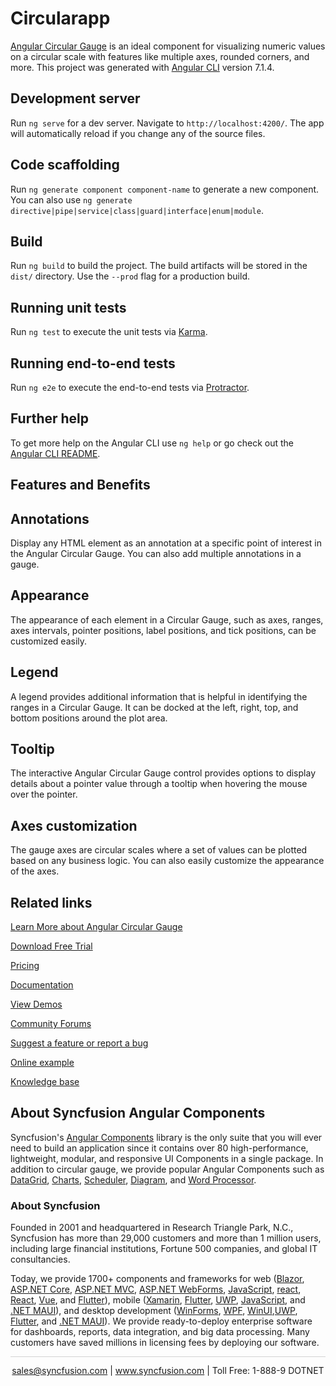 # Circularapp

[Angular Circular Gauge](https://www.syncfusion.com/angular-components/angular-circular-gauge?utm_source=github&utm_medium=listing&utm_campaign=angular-circular-gauge-github-samples) is an ideal component for visualizing numeric values on a circular scale with features like multiple axes, rounded corners, and more. This project was generated with [Angular CLI](https://github.com/angular/angular-cli) version 7.1.4.

## Development server

Run `ng serve` for a dev server. Navigate to `http://localhost:4200/`. The app will automatically reload if you change any of the source files.

## Code scaffolding

Run `ng generate component component-name` to generate a new component. You can also use `ng generate directive|pipe|service|class|guard|interface|enum|module`.

## Build

Run `ng build` to build the project. The build artifacts will be stored in the `dist/` directory. Use the `--prod` flag for a production build.

## Running unit tests

Run `ng test` to execute the unit tests via [Karma](https://karma-runner.github.io).

## Running end-to-end tests

Run `ng e2e` to execute the end-to-end tests via [Protractor](http://www.protractortest.org/).

## Further help

To get more help on the Angular CLI use `ng help` or go check out the [Angular CLI README](https://github.com/angular/angular-cli/blob/master/README.md).

## Features and Benefits

## Annotations
Display any HTML element as an annotation at a specific point of interest in the Angular Circular Gauge. You can also add multiple annotations in a gauge.

## Appearance
The appearance of each element in a Circular Gauge, such as axes, ranges, axes intervals, pointer positions, label positions, and tick positions, can be customized easily.

## Legend
A legend provides additional information that is helpful in identifying the ranges in a Circular Gauge. It can be docked at the left, right, top, and bottom positions around the plot area.

## Tooltip
The interactive Angular Circular Gauge control provides options to display details about a pointer value through a tooltip when hovering the mouse over the pointer.

## Axes customization
The gauge axes are circular scales where a set of values can be plotted based on any business logic. You can also easily customize the appearance of the axes.

## Related links
[Learn More about Angular Circular Gauge](https://www.syncfusion.com/angular-components/angular-circular-gauge?utm_source=github&utm_medium=listing&utm_campaign=angular-circular-gauge-github-samples)

[Download Free Trial](https://www.syncfusion.com/downloads/angular?utm_source=github&utm_medium=listing&utm_campaign=angular-circular-gauge-github-samples)

[Pricing](https://www.syncfusion.com/sales/products/angular?utm_source=github&utm_medium=listing&utm_campaign=angular-circular-gauge-github-samples)

[Documentation](https://ej2.syncfusion.com/angular/documentation/circular-gauge/getting-started/?utm_source=github&utm_medium=listing&utm_campaign=angular-circular-gauge-github-samples)

[View Demos](https://github.com/SyncfusionExamples/ej2-circular-gauge-angular-getting-started?utm_source=github&utm_medium=listing&utm_campaign=angular-circular-gauge-github-samples)

[Community Forums](https://www.syncfusion.com/forums/angular-components?utm_source=github&utm_medium=listing&utm_campaign=angular-circular-gauge-github-samples)

[Suggest a feature or report a bug](https://www.syncfusion.com/feedback/angular?utm_source=github&utm_medium=listing&utm_campaign=angular-circular-gauge-github-samples)

[Online example](https://ej2.syncfusion.com/angular/demos/#/bootstrap5/circular-gauge/default-functionalities?utm_source=github&utm_medium=listing&utm_campaign=angular-circular-gauge-github-samples)

[Knowledge base](https://www.syncfusion.com/kb/angular-components?utm_source=github&utm_medium=listing&utm_campaign=angular-circular-gauge-github-samples)


## About Syncfusion Angular Components

Syncfusion's [Angular Components](https://www.syncfusion.com/angular-components?utm_source=github&utm_medium=listing&utm_campaign=angular-circular-gauge-github-samples) library is the only suite that you will ever need to build an application since it contains over 80 high-performance, lightweight, modular, and responsive UI Components in a single package. In addition to circular gauge, we provide popular Angular Components such as [DataGrid](https://www.syncfusion.com/angular-components/angular-grid?utm_source=github&utm_medium=listing&utm_campaign=angular-circular-gauge-github-samples), [Charts](https://www.syncfusion.com/angular-components/angular-charts?utm_source=github&utm_medium=listing&utm_campaign=angular-circular-gauge-github-samples), [Scheduler](https://www.syncfusion.com/angular-components/angular-scheduler?utm_source=github&utm_medium=listing&utm_campaign=angular-circular-gauge-github-samples), [Diagram](https://www.syncfusion.com/angular-components/angular-diagram?utm_source=github&utm_medium=listing&utm_campaign=angular-circular-gauge-github-samples), and [Word Processor](https://www.syncfusion.com/angular-components/angular-word-processor?utm_source=github&utm_medium=listing&utm_campaign=angular-circular-gauge-github-samples).

### About Syncfusion
Founded in 2001 and headquartered in Research Triangle Park, N.C., Syncfusion has more than 29,000 customers and more than 1 million users, including large financial institutions, Fortune 500 companies, and global IT consultancies.

Today, we provide 1700+ components and frameworks for web ([Blazor](https://www.syncfusion.com/blazor-components?utm_source=github&utm_medium=listing&utm_campaign=angular-circular-gauge-github-samples), [ASP.NET Core](https://www.syncfusion.com/aspnet-core-ui-controls?utm_source=github&utm_medium=listing&utm_campaign=angular-circular-gauge-github-samples), [ASP.NET MVC](https://www.syncfusion.com/aspnet-mvc-ui-controls?utm_source=github&utm_medium=listing&utm_campaign=angular-circular-gauge-github-samples), [ASP.NET WebForms](https://www.syncfusion.com/jquery/aspnet-webforms-ui-controls?utm_source=github&utm_medium=listing&utm_campaign=angular-circular-gauge-github-samples), [JavaScript](https://www.syncfusion.com/javascript-ui-controls?utm_source=github&utm_medium=listing&utm_campaign=angular-circular-gauge-github-samples), [react](https://www.syncfusion.com/react-components?utm_source=github&utm_medium=listing&utm_campaign=angular-circular-gauge-github-samples), [React](https://www.syncfusion.com/react-components?utm_source=github&utm_medium=listing&utm_campaign=angular-circular-gauge-github-samples), [Vue](https://www.syncfusion.com/vue-components?utm_source=github&utm_medium=listing&utm_campaign=angular-circular-gauge-github-samples), and [Flutter](https://www.syncfusion.com/flutter-widgets?utm_source=github&utm_medium=listing&utm_campaign=angular-circular-gauge-github-samples)), mobile ([Xamarin](https://www.syncfusion.com/xamarin-ui-controls?utm_source=github&utm_medium=listing&utm_campaign=angular-circular-gauge-github-samples), [Flutter](https://www.syncfusion.com/flutter-widgets?utm_source=github&utm_medium=listing&utm_campaign=angular-circular-gauge-github-samples), [UWP](https://www.syncfusion.com/uwp-ui-controls?utm_source=github&utm_medium=listing&utm_campaign=angular-circular-gauge-github-samples), [JavaScript](https://www.syncfusion.com/javascript-ui-controls?utm_source=github&utm_medium=listing&utm_campaign=angular-circular-gauge-github-samples), and [.NET MAUI](https://www.syncfusion.com/maui-controls?utm_source=github&utm_medium=listing&utm_campaign=angular-circular-gauge-github-samples)), and desktop development ([WinForms](https://www.syncfusion.com/winforms-ui-controls?utm_source=github&utm_medium=listing&utm_campaign=angular-circular-gauge-github-samples), [WPF](https://www.syncfusion.com/wpf-controls?utm_source=github&utm_medium=listing&utm_campaign=angular-circular-gauge-github-samples), [WinUI](https://www.syncfusion.com/winui-controls?utm_source=github&utm_medium=listing&utm_campaign=angular-circular-gauge-github-samples),[UWP](https://www.syncfusion.com/uwp-ui-controls?utm_source=github&utm_medium=listing&utm_campaign=angular-circular-gauge-github-samples), [Flutter](https://www.syncfusion.com/flutter-widgets?utm_source=github&utm_medium=listing&utm_campaign=angular-circular-gauge-github-samples), and [.NET MAUI](https://www.syncfusion.com/maui-controls?utm_source=github&utm_medium=listing&utm_campaign=angular-circular-gauge-github-samples)). We provide ready-to-deploy enterprise software for dashboards, reports, data integration, and big data processing. Many customers have saved millions in licensing fees by deploying our software.

<hr style="height:0.3px;border:none;color:lightgrey;background-color:lightgrey;" />

<p align="center">
<a href="mailto:sales@syncfusion.com?Subject=Syncfusion Angular Circular Gauge - GitHub" target="_top">sales@syncfusion.com</a> | <a href="https://www.syncfusion.com?utm_source=github&utm_medium=listing&utm_campaign=angular-circular-gauge-github-samples">www.syncfusion.com</a> | Toll Free: 1-888-9 DOTNET <br>
</p>
